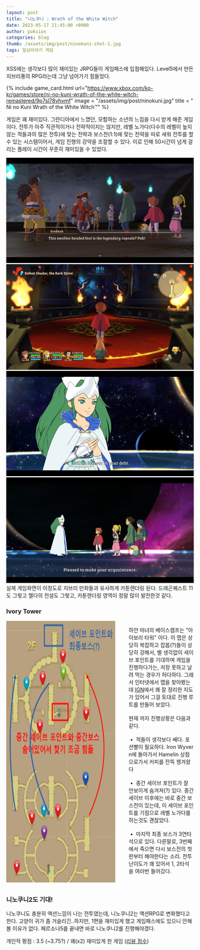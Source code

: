 ```yaml
---
layout: post
title: "니노쿠니 : Wrath of the White Witch"
date: 2023-05-17 21:45:00 +0900
author: poksion
categories: blog
thumb: /assets/img/post/ninokuni-shot-1.jpg
tags: 일상이야기 게임
---
```


XSS에는 생각보다 많이 재미있는 JRPG들이 게임패스에 입점해있다. Level5에서 만든 지브리풍의 RPG라는데 그냥 넘어가기 힘들었다.

{% include game_card.html url="https://www.xbox.com/ko-kr/games/store/ni-no-kuni-wrath-of-the-white-witch-remastered/9p7sl78vhvmf" image = "/assets/img/post/ninokuni.jpg" title = "
Ni no Kuni Wrath of the White Witch™" %}

게임은 꽤 재미있다. 그란디아에서 느꼈던, 모험하는 소년의 느낌을 다시 받게 해준 게임이다. 전투가 아주 직관적이거나 전략적이지는 않지만, 레벨 노가다(다수의 레벨이 높지 않는 적들과의 많은 전투)에 맞는 전략과 보스전(1:1)에 맞는 전략을 따로 새워 전투를 할 수 있는 시스템이어서, 게임 진행의 강약을 조절할 수 있다. 이로 인해 50시간이 넘게 걸리는 플레이 시간이 꾸준히 재미있을 수 있었다.

<div align="center"><img src="/assets/img/post/ninokuni-shot-1.png"/></div>
<div align="center"><img src="/assets/img/post/ninokuni-shot-2.png"/></div>
<div align="center"><img src="/assets/img/post/ninokuni-shot-3.png"/></div>
<div align="center"><img src="/assets/img/post/ninokuni-shot-4.png"/></div>
실제 게임화면이 이정도로 지브리 만화들과 유사하게 카툰렌더링 된다. 드래곤퀘스트 11도 그렇고 젤다의 전설도 그렇고, 카툰렌더링 영역이 정말 많이 발전한것 같다.

### Ivory Tower

<div class="small-12 columns">
    <img src="/assets/img/post/ninokuni-final-map.png" style="float: left; margin-right: 15px; margin-bottom: 10px;" />
    <p style="word-break: break-all;">
하얀 마녀의 베이스캠프는 "아이보리 타워" 이다. 이 맵은 상당히 복잡하고 잡몹(?)들이 상당히 강해서, 별 생각없이 세이브 포인트를 기대하며 게임을 진행하다가는, 저장 못하고 날려 먹는 경우가 허다하다. 그래서 인터넷에서 맵을 찾아봤는데 <a href="https://www.ign.com/wikis/ni-no-kuni-wrath-of-the-white-witch/Ivory_Tower">IGN</a>에서 꽤 잘 정리한 지도가 있어서 그걸 토대로 진행 루트를 만들어 보았다. 
<br/><br/>
현재 까지 진행상황은 다음과 같다. <br/><br>
&nbsp;• &nbsp;적들이 생각보다 쎄다. 포션빨이 필요하다. Iron Wyvern에 돌아가서 Hamelin 상점으로가서 커피를 잔뜩 챙겨왔다<br/><br/>
&nbsp;• &nbsp;중간 세이브 포인트가 잘 안보이게 숨겨져(?) 있다. 중간 세이브 이후에는 바로 중간 보스전이 있는데, 이 세이브 포인트를 기점으로 레벨 노가다를 하는것도 괜찮았다.<br/><br/>
&nbsp;• &nbsp;마지막 최종 보스가 3연타석으로 있다. 다른말로, 3번째에서 죽으면 다시 보스전의 첫판부터 해야한다는 소리. 전투 난이도가 꽤 있어서 1, 2타석을 여러번 들어갔다.<br/><br/>
    </p>
</div>

### 니노쿠니2도 기대!
니노쿠니도 충분히 액션느낌이 나는 전투였는데, 니노쿠니2는 액션RPG로 변화했다고 한다. 고양이 귀가 좀 거슬리긴..하지만, 1편을 재미있게 했고 게임패스에도 있으니 안해볼 이유가 없다. 페르소나5를 끝내면 바로 니노쿠니2를 진행해야겠다.

개인적 평점 : 3.5 (~3.75?) / 꽤(x2) 재미있게 한 게임 ([리뷰 점수](/blog/2023/05/02/리뷰-점수.html))